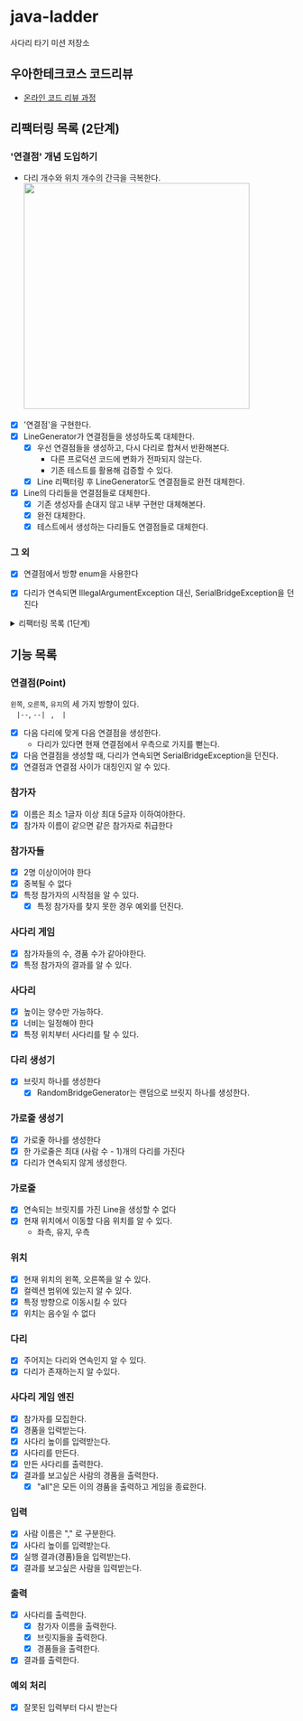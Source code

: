 # java-ladder

사다리 타기 미션 저장소

## 우아한테크코스 코드리뷰

- [온라인 코드 리뷰 과정](https://github.com/woowacourse/woowacourse-docs/blob/master/maincourse/README.md)

## 리팩터링 목록 (2단계)

### '연결점' 개념 도입하기
- 다리 개수와 위치 개수의 간극을 극복한다.  
  <img src="https://user-images.githubusercontent.com/39221443/221102919-4d5566f6-05cc-43e5-a468-418dfa6bdbc0.png" width="400">

- [x] '연결점'을 구현한다.
- [x] LineGenerator가 연결점들을 생성하도록 대체한다.
  - [x] 우선 연결점들을 생성하고, 다시 다리로 합쳐서 반환해본다.
    - 다른 프로덕션 코드에 변화가 전파되지 않는다.
    - 기존 테스트를 활용해 검증할 수 있다.
  - [x] Line 리팩터링 후 LineGenerator도 연결점들로 완전 대체한다.
- [x] Line의 다리들을 연결점들로 대체한다.
  - [x] 기존 생성자를 손대지 않고 내부 구현만 대체해본다.
  - [x] 완전 대체한다.
  - [x] 테스트에서 생성하는 다리들도 연결점들로 대체한다.

### 그 외
- [x] 연결점에서 방향 enum을 사용한다
- [x] 다리가 연속되면 IllegalArgumentException 대신, SerialBridgeException을 던진다


<details>
<summary>리팩터링 목록 (1단계)</summary>

- [x] 테스트 리팩터링
  - [x] `LineTest` - DisplayName 및 메서드명, ParameterizedTest
  - [x] `LineGeneratorTest` - BridgeGenerator를 변수로, 변수명 수정
- [x] 참가자들 일급 컬렉션
- [x] 참가자 이름이 같으면 같은 참가자로 취급
- [x] 참가자 클래스명을 Person 에서 Participant로 변경
- [x] `Bridge == EXIST` 대신 doesExist() 메서드 사용
- [x] 예외 핸들러에서 예외 출력을 OutputView로 위임
- [x] Bridge 표현 방식을 OutputView로 옮긴다.
- [x] LadderEngine::makeLines 인자 간략화(참가자 수만 전달)
- [x] `OutputView::printParticipantNamesOf(ladder)` 메서드명 및 인자
  - printParticipantNamesOf(ladder) -> printNamesOf(participants)
</details>

## 기능 목록

### 연결점(Point)
`왼쪽`, `오른쪽`, `유지`의 세 가지 방향이 있다.  
`ㅤ|--`, `--|ㅤ`, `ㅤ|ㅤ`
- [x] 다음 다리에 맞게 다음 연결점을 생성한다.
  - 다리가 있다면 현재 연결점에서 우측으로 가지를 뻗는다.
- [x] 다음 연결점을 생성할 때, 다리가 연속되면 SerialBridgeException을 던진다.
- [x] 연결점과 연결점 사이가 대칭인지 알 수 있다.

### 참가자

- [x] 이름은 최소 1글자 이상 최대 5글자 이하여야한다.
- [x] 참가자 이름이 같으면 같은 참가자로 취급한다

### 참가자들

- [x] 2명 이상이어야 한다
- [x] 중복될 수 없다
- [x] 특정 참가자의 시작점을 알 수 있다.
  - [x] 특정 참가자를 찾지 못한 경우 예외를 던진다.

### 사다리 게임

- [x] 참가자들의 수, 경품 수가 같아야한다.
- [x] 특정 참가자의 결과를 알 수 있다.

### 사다리

- [x] 높이는 양수만 가능하다.
- [x] 너비는 일정해야 한다
- [x] 특정 위치부터 사다리를 탈 수 있다.

### 다리 생성기

- [x] 브릿지 하나를 생성한다
    - [x] RandomBridgeGenerator는 랜덤으로 브릿지 하나를 생성한다.

### 가로줄 생성기

- [x] 가로줄 하나를 생성한다
- [x] 한 가로줄은 최대 (사람 수 - 1)개의 다리를 가진다
- [x] 다리가 연속되지 않게 생성한다.

### 가로줄
- [x] 연속되는 브릿지를 가진 Line을 생성할 수 없다
- [x] 현재 위치에서 이동할 다음 위치를 알 수 있다.
  - 좌측, 유지, 우측

### 위치
- [x] 현재 위치의 왼쪽, 오른쪽을 알 수 있다.
- [x] 컬렉션 범위에 있는지 알 수 있다.
- [x] 특정 방향으로 이동시킬 수 있다
- [x] 위치는 음수일 수 없다

### 다리

- [x] 주어지는 다리와 연속인지 알 수 있다.
- [x] 다리가 존재하는지 알 수있다.

### 사다리 게임 엔진
- [x] 참가자를 모집한다.
- [x] 경품을 입력받는다.
- [x] 사다리 높이를 입력받는다.
- [x] 사다리를 만든다.
- [x] 만든 사다리를 출력한다.
- [x] 결과를 보고싶은 사람의 경품을 출력한다.
  - [x] "all"은 모든 이의 경품을 출력하고 게임을 종료한다.

### 입력

- [x] 사람 이름은 "," 로 구분한다.
- [x] 사다리 높이를 입력받는다.
- [x] 실행 결과(경품)들을 입력받는다.
- [x] 결과를 보고싶은 사람을 입력받는다.

### 출력

- [x] 사다리를 출력한다.
    - [x] 참가자 이름을 출력한다.
    - [x] 브릿지들을 출력한다.
    - [x] 경품들을 출력한다.
- [x] 결과를 출력한다.

### 예외 처리

- [x] 잘못된 입력부터 다시 받는다